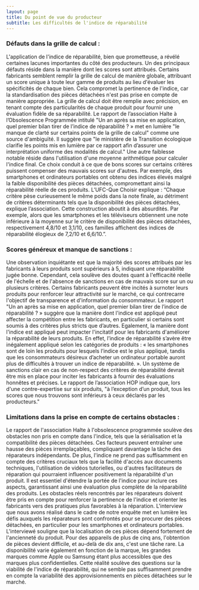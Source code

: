 ```yaml
---
layout: page
title: Du point de vue du producteur 
subtitle: Les difficultés de l'indice de réparabilité
---
```


### Défauts dans la grille de calcul :

L'application de l'indice de réparabilité, bien que prometteuse, a révélé certaines lacunes importantes du côté des producteurs. Un des principaux défauts réside dans la manière dont les scores sont attribués. Certains fabricants semblent remplir la grille de calcul de manière globale, attribuant un score unique à toute leur gamme de produits au lieu d'évaluer les spécificités de chaque bien. Cela compromet la pertinence de l'indice, car la standardisation des pièces détachées n'est pas prise en compte de manière appropriée. La grille de calcul doit être remplie avec précision, en tenant compte des particularités de chaque produit pour fournir une évaluation fidèle de sa réparabilité. Le rapport de l’association Halte à l’Obsolescence Programmée intitulé "Un an après sa mise en application, quel premier bilan tirer de l’indice de réparabilité ? » met en lumière "le manque de clarté sur certains points de la grille de calcul" comme une source d'ambiguïté. Il suggère que "le ministère de la Transition écologique clarifie les points mis en lumière par ce rapport afin d’assurer une interprétation uniforme des modalités de calcul."
Une autre faiblesse notable réside dans l'utilisation d'une moyenne arithmétique pour calculer l'indice final. Ce choix conduit à ce que de bons scores sur certains critères puissent compenser des mauvais scores sur d'autres. Par exemple, des smartphones et ordinateurs portables ont obtenu des indices élevés malgré la faible disponibilité des pièces détachées, compromettant ainsi la réparabilité réelle de ces produits. L’UFC-Que Choisir explique : “Chaque critère pèse curieusement le même poids dans la note finale, au détriment de critères déterminants tels que la disponibilité des pièces détachées, explique l’association. Cette construction aboutit à des absurdités. Par exemple, alors que les smartphones et les téléviseurs obtiennent une note inférieure à la moyenne sur le critère de disponibilité des pièces détachées, respectivement 4,8/10 et 3,1/10, ces familles affichent des indices de réparabilité élogieux de 7,2/10 et 6,6/10.”. 

### Scores généreux et manque de sanctions :

Une observation inquiétante est que la majorité des scores attribués par les fabricants à leurs produits sont supérieurs à 5, indiquant une réparabilité jugée bonne. Cependant, cela soulève des doutes quant à l'efficacité réelle de l'échelle et de l'absence de sanctions en cas de mauvais score sur un ou plusieurs critères. Certains fabricants peuvent être incités à surnoter leurs produits pour renforcer leur attractivité sur le marché, ce qui contrecarre l'objectif de transparence et d'information du consommateur. Le rapport "Un an après sa mise en application, quel premier bilan tirer de l’indice de réparabilité ? » suggère que la manière dont l'indice est appliqué peut affecter la compétition entre les fabricants, en particulier si certains sont soumis à des critères plus stricts que d’autres. Egalement, la manière dont l'indice est appliqué peut impacter l'incitatif pour les fabricants d'améliorer la réparabilité de leurs produits. En effet, l’indice de réparabilité s’avère être inégalement appliqué selon les catégories de produits : « les smartphones sont de loin les produits pour lesquels l’indice est le plus appliqué, tandis que les consommateurs désireux d’acheter un ordinateur portable auront plus de difficultés à trouver un indice de réparabilité. ».
Un système de sanctions clair en cas de non-respect des critères de réparabilité devrait être mis en place pour inciter les fabricants à fournir des évaluations honnêtes et précises. Le rapport de l’association HOP indique que, lors d'une contre-expertise sur six produits, "à l’exception d’un produit, tous les scores que nous trouvons sont inférieurs à ceux déclarés par les producteurs." 

### Limitations dans la prise en compte de certains obstacles :

Le rapport de l'association Halte à l'obsolescence programmée soulève des obstacles non pris en compte dans l'indice, tels que la sérialisation et la compatibilité des pièces détachées. Ces facteurs peuvent entraîner une hausse des pièces irremplaçables, compliquant davantage la tâche des réparateurs indépendants. De plus, l'indice ne prend pas suffisamment en compte des critères cruciaux tels que la facilité d'accès aux documents techniques, l'utilisation de vidéos tutorielles, ou d'autres facilitateurs de réparation qui pourraient influencer positivement la réparabilité d'un produit.
Il est essentiel d'étendre la portée de l'indice pour inclure ces aspects, garantissant ainsi une évaluation plus complète de la réparabilité des produits. Les obstacles réels rencontrés par les réparateurs doivent être pris en compte pour renforcer la pertinence de l'indice et orienter les fabricants vers des pratiques plus favorables à la réparation. L'interview que nous avons réalisé dans le cadre de notre enquête met en lumière les défis auxquels les réparateurs sont confrontés pour se procurer des pièces détachées, en particulier pour les smartphones et ordinateurs portables. L'interviewé souligne que la localisation de ces pièces dépend fortement de l'ancienneté du produit. Pour des appareils de plus de cinq ans, l'obtention de pièces devient difficile, et au-delà de dix ans, c'est une tâche rare. La disponibilité varie également en fonction de la marque, les grandes marques comme Apple ou Samsung étant plus accessibles que des marques plus confidentielles. Cette réalité soulève des questions sur la viabilité de l'indice de réparabilité, qui ne semble pas suffisamment prendre en compte la variabilité des approvisionnements en pièces détachées sur le marché.
